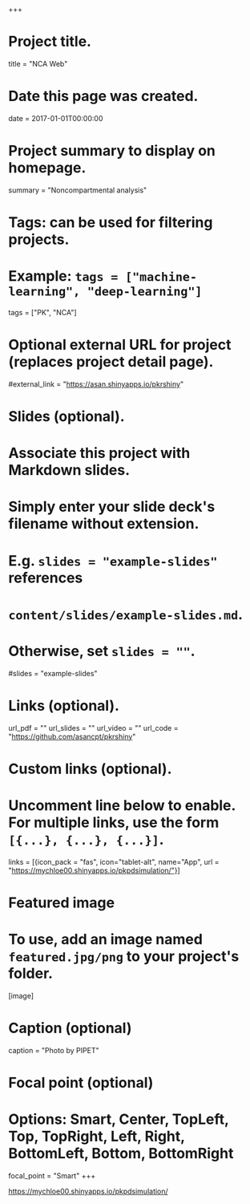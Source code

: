 +++
# Project title.
title = "NCA Web"

# Date this page was created.
date = 2017-01-01T00:00:00

# Project summary to display on homepage.
summary = "Noncompartmental analysis"

# Tags: can be used for filtering projects.
# Example: `tags = ["machine-learning", "deep-learning"]`
tags = ["PK", "NCA"]

# Optional external URL for project (replaces project detail page).
#external_link = "https://asan.shinyapps.io/pkrshiny"

# Slides (optional).
#   Associate this project with Markdown slides.
#   Simply enter your slide deck's filename without extension.
#   E.g. `slides = "example-slides"` references 
#   `content/slides/example-slides.md`.
#   Otherwise, set `slides = ""`.
#slides = "example-slides"

# Links (optional).
url_pdf = ""
url_slides = ""
url_video = ""
url_code = "https://github.com/asancpt/pkrshiny"

# Custom links (optional).
#   Uncomment line below to enable. For multiple links, use the form `[{...}, {...}, {...}]`.
links = [{icon_pack = "fas", icon="tablet-alt", name="App", url = "https://mychloe00.shinyapps.io/pkpdsimulation/"}]

# Featured image
# To use, add an image named `featured.jpg/png` to your project's folder. 
[image]
  # Caption (optional)
  caption = "Photo by PIPET"
  
  # Focal point (optional)
  # Options: Smart, Center, TopLeft, Top, TopRight, Left, Right, BottomLeft, Bottom, BottomRight
  focal_point = "Smart"
+++

<https://mychloe00.shinyapps.io/pkpdsimulation/>

